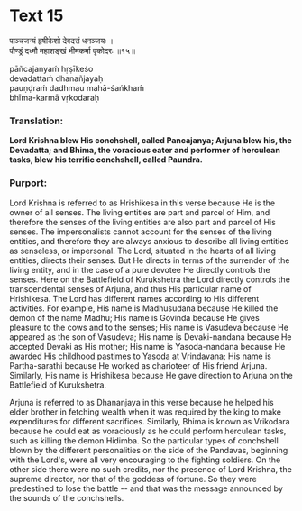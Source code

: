 # Text 15

पाञ्चजन्यं हृषीकेशो देवदत्तं धनञ्जयः ।  
पौण्ड्रं दध्मौ महाशङ्खं भीमकर्मा वृकोदरः ॥१५॥

pāñcajanyaḿ hṛṣīkeśo  
devadattaḿ dhanañjayaḥ  
pauṇḍraḿ dadhmau mahā-śańkhaḿ  
bhīma-karmā vṛkodaraḥ



### Translation:

**Lord Krishna blew His conchshell, called Pancajanya; Arjuna blew his, the Devadatta; and Bhima, the voracious eater and performer of herculean tasks, blew his terrific conchshell, called Paundra.**

### Purport:

Lord Krishna is referred to as Hrishikesa in this verse because He is the owner of all senses. The living entities are part and parcel of Him, and therefore the senses of the living entities are also part and parcel of His senses. The impersonalists cannot account for the senses of the living entities, and therefore they are always anxious to describe all living entities as senseless, or impersonal. The Lord, situated in the hearts of all living entities, directs their senses. But He directs in terms of the surrender of the living entity, and in the case of a pure devotee He directly controls the senses. Here on the Battlefield of Kurukshetra the Lord directly controls the transcendental senses of Arjuna, and thus His particular name of Hrishikesa. The Lord has different names according to His different activities. For example, His name is Madhusudana because He killed the demon of the name Madhu; His name is Govinda because He gives pleasure to the cows and to the senses; His name is Vasudeva because He appeared as the son of Vasudeva; His name is Devaki-nandana because He accepted Devaki as His mother; His name is Yasoda-nandana because He awarded His childhood pastimes to Yasoda at Vrindavana; His name is Partha-sarathi because He worked as charioteer of His friend Arjuna. Similarly, His name is Hrishikesa because He gave direction to Arjuna on the Battlefield of Kurukshetra.

Arjuna is referred to as Dhananjaya in this verse because he helped his elder brother in fetching wealth when it was required by the king to make expenditures for different sacrifices. Similarly, Bhima is known as Vrikodara because he could eat as voraciously as he could perform herculean tasks, such as killing the demon Hidimba. So the particular types of conchshell blown by the different personalities on the side of the Pandavas, beginning with the Lord's, were all very encouraging to the fighting soldiers. On the other side there were no such credits, nor the presence of Lord Krishna, the supreme director, nor that of the goddess of fortune. So they were predestined to lose the battle -- and that was the message announced by the sounds of the conchshells.